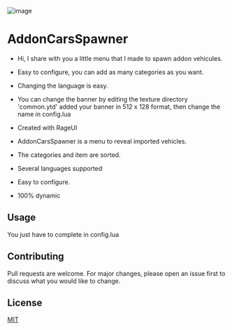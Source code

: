 ![image](https://user-images.githubusercontent.com/40074095/111881147-98ac0c80-8985-11eb-8c04-251875662953.png)

# AddonCarsSpawner

- Hi, I share with you a little menu that I made to spawn addon vehicules.
- Easy to configure, you can add as many categories as you want.
- Changing the language is easy.
- You can change the banner by editing the texture directory 'common.ytd' added your banner in 512 x 128 format, then change the name in config.lua
- Created with RageUI

- AddonCarsSpawner is a menu to reveal imported vehicles.
- The categories and item are sorted.
- Several languages supported
- Easy to configure.
- 100% dynamic


## Usage
You just have to complete in config.lua


## Contributing
Pull requests are welcome. For major changes, please open an issue first to discuss what you would like to change.


## License
[MIT](https://github.com/Parchoquer/AddonCarsSpawner/blob/master/LICENSE)
